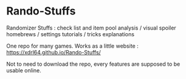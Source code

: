 # Rando-Stuffs

Randomizer Stuffs : check list and item pool analysis / visual spoiler homebrews / settings tutorials / tricks explanations

One repo for many games. Works as a little website : https://xdrl64.github.io/Rando-Stuffs/

Not to need to download the repo, every features are supposed to be usable online.
